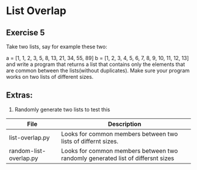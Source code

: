 # List Overlap
## Exercise 5 
Take two lists, say for example these two:

  a = [1, 1, 2, 3, 5, 8, 13, 21, 34, 55, 89]
  b = [1, 2, 3, 4, 5, 6, 7, 8, 9, 10, 11, 12, 13]
and write a program that returns a list that contains only 
the elements that are common between the lists(without duplicates). 
Make sure your program works on two lists of different sizes.

## Extras:

1. Randomly generate two lists to test this


| File | Description |
| ----------- | ----------- |
| list-overlap.py | Looks for common members between two lists of differnt sizes.  |
| random-list-overlap.py | Looks for common members between two randomly generated list of differsnt sizes |

